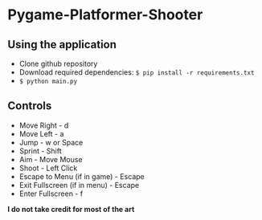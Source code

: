 # Pygame-Platformer-Shooter


## Using the application
* Clone github repository
* Download required dependencies: ```$ pip install -r requirements.txt```
* ```$ python main.py```

## Controls
* Move Right - d
* Move Left - a
* Jump - w or Space
* Sprint - Shift
* Aim - Move Mouse
* Shoot - Left Click
* Escape to Menu (if in game) - Escape
* Exit Fullscreen (if in menu) - Escape
* Enter Fullscreen - f

**I do not take credit for most of the art**
